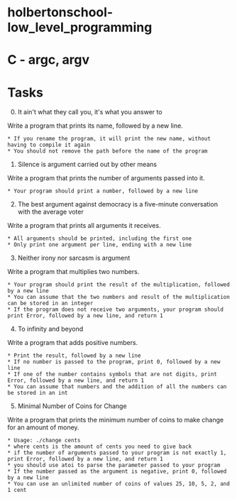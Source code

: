 # holbertonschool-low_level_programming

# C - argc, argv

# Tasks

0. It ain't what they call you, it's what you answer to

Write a program that prints its name, followed by a new line.

	* If you rename the program, it will print the new name, without having to compile it again
	* You should not remove the path before the name of the program

1. Silence is argument carried out by other means

Write a program that prints the number of arguments passed into it.

	* Your program should print a number, followed by a new line

2. The best argument against democracy is a five-minute conversation with the average voter

Write a program that prints all arguments it receives.

	* All arguments should be printed, including the first one
	* Only print one argument per line, ending with a new line

3. Neither irony nor sarcasm is argument

Write a program that multiplies two numbers.

	* Your program should print the result of the multiplication, followed by a new line
	* You can assume that the two numbers and result of the multiplication can be stored in an integer
	* If the program does not receive two arguments, your program should print Error, followed by a new line, and return 1

4. To infinity and beyond

Write a program that adds positive numbers.

	* Print the result, followed by a new line
	* If no number is passed to the program, print 0, followed by a new line
	* If one of the number contains symbols that are not digits, print Error, followed by a new line, and return 1
	* You can assume that numbers and the addition of all the numbers can be stored in an int

5. Minimal Number of Coins for Change

Write a program that prints the minimum number of coins to make change for an amount of money.

	* Usage: ./change cents
	* where cents is the amount of cents you need to give back
	* if the number of arguments passed to your program is not exactly 1, print Error, followed by a new line, and return 1
	* you should use atoi to parse the parameter passed to your program
	* If the number passed as the argument is negative, print 0, followed by a new line
	* You can use an unlimited number of coins of values 25, 10, 5, 2, and 1 cent
